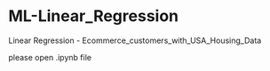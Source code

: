 # ML-Linear_Regression
Linear Regression - Ecommerce_customers_with_USA_Housing_Data


please open .ipynb file
